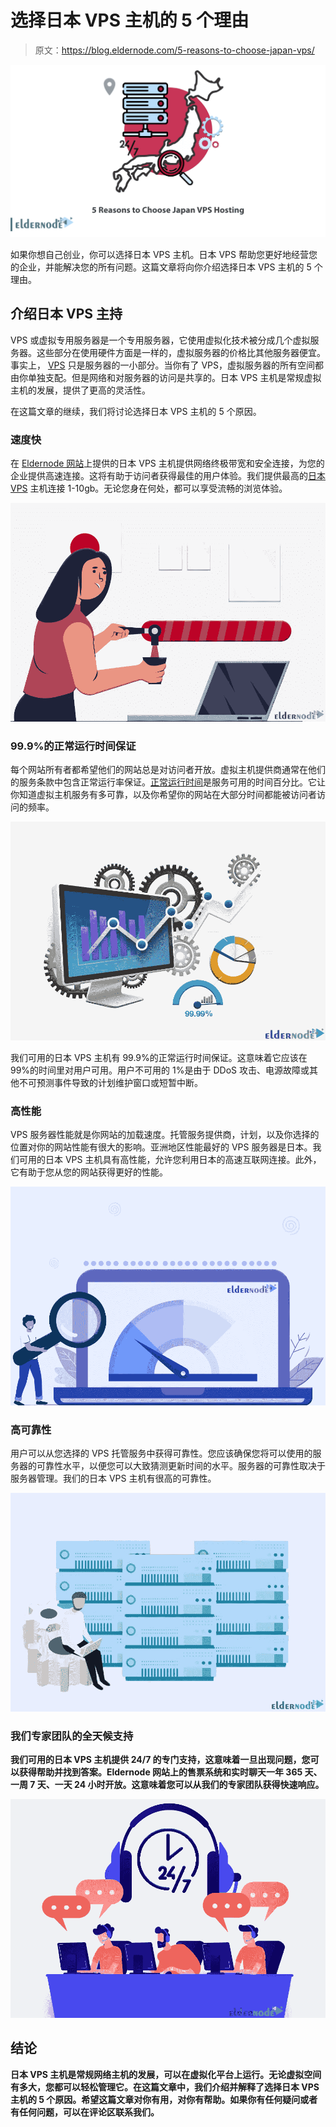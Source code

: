 # 选择日本 VPS 主机的 5 个理由

> 原文：<https://blog.eldernode.com/5-reasons-to-choose-japan-vps/>

![5 Reasons to Choose Japan VPS Hosting](img/ec84d9e4bf4b01a9bae0e4a0d43722b2.png)

如果你想自己创业，你可以选择日本 VPS 主机。日本 VPS 帮助您更好地经营您的企业，并能解决您的所有问题。这篇文章将向你介绍选择日本 VPS 主机的 5 个理由。

## **介绍日本 VPS 主持**

VPS 或虚拟专用服务器是一个专用服务器，它使用虚拟化技术被分成几个虚拟服务器。这些部分在使用硬件方面是一样的，虚拟服务器的价格比其他服务器便宜。事实上， [VPS](https://eldernode.com/vps/) 只是服务器的一小部分。当你有了 VPS，虚拟服务器的所有空间都由你单独支配。但是网络和对服务器的访问是共享的。日本 VPS 主机是常规虚拟主机的发展，提供了更高的灵活性。

在这篇文章的继续，我们将讨论选择日本 VPS 主机的 5 个原因。

### **速度快**

在 [Eldernode 网站](https://eldernode.com/)上提供的日本 VPS 主机提供网络终极带宽和安全连接，为您的企业提供高速连接。这将有助于访问者获得最佳的用户体验。我们提供最高的[日本 VPS](https://blog.eldernode.com/how-to-buy-japan-vps-with-kvm/) 主机连接 1-10gb。无论您身在何处，都可以享受流畅的浏览体验。

![fast-speed](img/a015fa28b91996daae0def983027dfde.png)

### **99.9%的正常运行时间保证**

每个网站所有者都希望他们的网站总是对访问者开放。虚拟主机提供商通常在他们的服务条款中包含正常运行率保证。[正常运行时间](https://blog.eldernode.com/analyze-uptime-on-windows-server/)是服务可用的时间百分比。它让你知道虚拟主机服务有多可靠，以及你希望你的网站在大部分时间都能被访问者访问的频率。

![uptime-guarantee](img/6960c8163a33e7a3a823def1a66bd773.png)

我们可用的日本 VPS 主机有 99.9%的正常运行时间保证。这意味着它应该在 99%的时间里对用户可用。用户不可用的 1%是由于 DDoS 攻击、电源故障或其他不可预测事件导致的计划维护窗口或短暂中断。

### **高性能**

VPS 服务器性能就是你网站的加载速度。托管服务提供商，计划，以及你选择的位置对你的网站性能有很大的影响。亚洲地区性能最好的 VPS 服务器是日本。我们可用的日本 VPS 主机具有高性能，允许您利用日本的高速互联网连接。此外，它有助于您从您的网站获得更好的性能。

![performance on eldernode](img/cbb530295aa5c515a606e62e0ce290fd.png)

### **高可靠性**

用户可以从您选择的 VPS 托管服务中获得可靠性。您应该确保您将可以使用的服务器的可靠性水平，以便您可以大致猜测更新时间的水平。服务器的可靠性取决于服务器管理。我们的日本 VPS 主机有很高的可靠性。

![Japan-VPS-reliability on eldernode](img/e80108d5d2da48524726b32f5ea73a4e.png)

### **我们专家团队的全天候支持**

**我们可用的日本 VPS 主机提供 24/7 的专门支持，这意味着一旦出现问题，您可以获得帮助并找到答案。Eldernode 网站上的售票系统和实时聊天一年 365 天、一周 7 天、一天 24 小时开放。这意味着您可以从我们的专家团队获得快速响应。**

**![VPS-Support-24.7 on eldernode](img/52136999df28acf7c2b1ae52bfcc16d5.png)**

## **结论**

**日本 VPS 主机是常规网络主机的发展，可以在虚拟化平台上运行。无论虚拟空间有多大，您都可以轻松管理它。在这篇文章中，我们介绍并解释了选择日本 VPS 主机的 5 个原因。希望这篇文章对你有用，对你有帮助。如果你有任何疑问或者有任何问题，可以在评论区联系我们。**